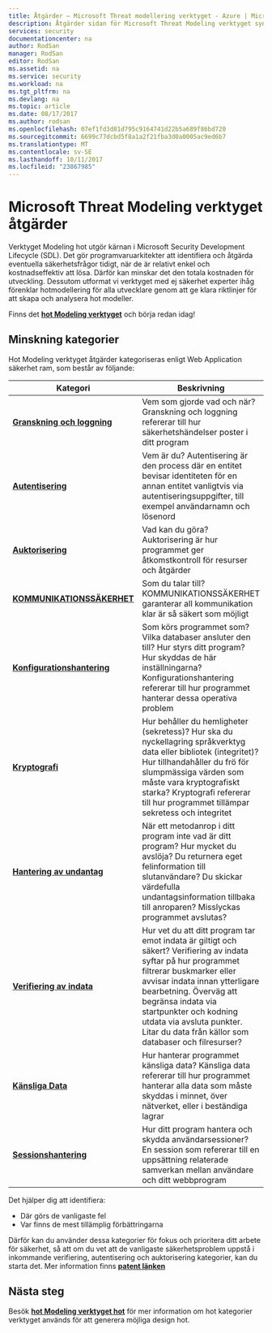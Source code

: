 ```yaml
---
title: Åtgärder – Microsoft Threat modellering verktyget - Azure | Microsoft Docs
description: Åtgärder sidan för Microsoft Threat Modeling verktyget syntaxmarkering möjliga lösningar på det mest exponerade genereras hot.
services: security
documentationcenter: na
author: RodSan
manager: RodSan
editor: RodSan
ms.assetid: na
ms.service: security
ms.workload: na
ms.tgt_pltfrm: na
ms.devlang: na
ms.topic: article
ms.date: 08/17/2017
ms.author: rodsan
ms.openlocfilehash: 07ef1fd3d81d795c9164741d22b5a689f86bd720
ms.sourcegitcommit: 6699c77dcbd5f8a1a2f21fba3d0a0005ac9ed6b7
ms.translationtype: MT
ms.contentlocale: sv-SE
ms.lasthandoff: 10/11/2017
ms.locfileid: "23867985"
---
```

# <a name="microsoft-threat-modeling-tool-mitigations"></a>Microsoft Threat Modeling verktyget åtgärder

Verktyget Modeling hot utgör kärnan i Microsoft Security Development Lifecycle (SDL). Det gör programvaruarkitekter att identifiera och åtgärda eventuella säkerhetsfrågor tidigt, när de är relativt enkel och kostnadseffektiv att lösa. Därför kan minskar det den totala kostnaden för utveckling. Dessutom utformat vi verktyget med ej säkerhet experter ihåg förenklar hotmodellering för alla utvecklare genom att ge klara riktlinjer för att skapa och analysera hot modeller.

Finns det  **[hot Modeling verktyget](./azure-security-threat-modeling-tool.md)**  och börja redan idag!

## <a name="mitigation-categories"></a>Minskning kategorier

Hot Modeling verktyget åtgärder kategoriseras enligt Web Application säkerhet ram, som består av följande:

| Kategori | Beskrivning |
| -------- | ----------- |
| **[Granskning och loggning](./azure-security-threat-modeling-tool-auditing-and-logging.md)** | Vem som gjorde vad och när? Granskning och loggning refererar till hur säkerhetshändelser poster i ditt program |
| **[Autentisering](./azure-security-threat-modeling-tool-authentication.md)** | Vem är du? Autentisering är den process där en entitet bevisar identiteten för en annan entitet vanligtvis via autentiseringsuppgifter, till exempel användarnamn och lösenord |
| **[Auktorisering](./azure-security-threat-modeling-tool-authorization.md)** | Vad kan du göra? Auktorisering är hur programmet ger åtkomstkontroll för resurser och åtgärder |
| **[KOMMUNIKATIONSSÄKERHET](./azure-security-threat-modeling-tool-communication-security.md)** | Som du talar till? KOMMUNIKATIONSSÄKERHET garanterar all kommunikation klar är så säkert som möjligt |
| **[Konfigurationshantering](./azure-security-threat-modeling-tool-configuration-management.md)** | Som körs programmet som? Vilka databaser ansluter den till? Hur styrs ditt program? Hur skyddas de här inställningarna? Konfigurationshantering refererar till hur programmet hanterar dessa operativa problem |
| **[Kryptografi](./azure-security-threat-modeling-tool-cryptography.md)** | Hur behåller du hemligheter (sekretess)? Hur ska du nyckellagring språkverktyg data eller bibliotek (integritet)? Hur tillhandahåller du frö för slumpmässiga värden som måste vara kryptografiskt starka? Kryptografi refererar till hur programmet tillämpar sekretess och integritet |
| **[Hantering av undantag](./azure-security-threat-modeling-tool-exception-management.md)** | När ett metodanrop i ditt program inte vad är ditt program? Hur mycket du avslöja? Du returnera eget felinformation till slutanvändare? Du skickar värdefulla undantagsinformation tillbaka till anroparen? Misslyckas programmet avslutas? |
| **[Verifiering av indata](./azure-security-threat-modeling-tool-input-validation.md)** | Hur vet du att ditt program tar emot indata är giltigt och säkert? Verifiering av indata syftar på hur programmet filtrerar buskmarker eller avvisar indata innan ytterligare bearbetning. Överväg att begränsa indata via startpunkter och kodning utdata via avsluta punkter. Litar du data från källor som databaser och filresurser? |
| **[Känsliga Data](./azure-security-threat-modeling-tool-sensitive-data.md)** | Hur hanterar programmet känsliga data? Känsliga data refererar till hur programmet hanterar alla data som måste skyddas i minnet, över nätverket, eller i beständiga lagrar |
| **[Sessionshantering](./azure-security-threat-modeling-tool-session-management.md)** | Hur ditt program hantera och skydda användarsessioner? En session som refererar till en uppsättning relaterade samverkan mellan användare och ditt webbprogram |

Det hjälper dig att identifiera:

* Där görs de vanligaste fel
* Var finns de mest tillämplig förbättringarna

Därför kan du använder dessa kategorier för fokus och prioritera ditt arbete för säkerhet, så att om du vet att de vanligaste säkerhetsproblem uppstå i inkommande verifiering, autentisering och auktorisering kategorier, kan du starta det. Mer information finns  **[patent länken](https://www.google.com/patents/US7818788)**

## <a name="next-steps"></a>Nästa steg

Besök  **[hot Modeling verktyget hot](./azure-security-threat-modeling-tool-threats.md)**  för mer information om hot kategorier verktyget används för att generera möjliga design hot.
